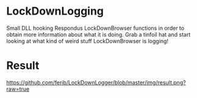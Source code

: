 # LockDownLogging
Small DLL hooking Respondus LockDownBrowser functions in order to obtain more information about what it is doing.
Grab a tinfoil hat and start looking at what kind of weird stuff LockDownBrowser is logging!

# Result
https://github.com/ferib/LockDownLogger/blob/master/img/result.png?raw=true
